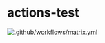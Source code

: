 # actions-test
[![.github/workflows/matrix.yml](https://github.com/lvyinggithub/actions-test/actions/workflows/matrix.yml/badge.svg?branch=main&event=workflow_run)](https://github.com/lvyinggithub/actions-test/actions/workflows/matrix.yml)
